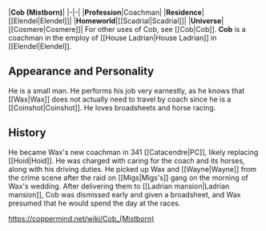 |**Cob (Mistborn)**|
|-|-|
|**Profession**|Coachman|
|**Residence**|[[Elendel\|Elendel]]|
|**Homeworld**|[[Scadrial\|Scadrial]]|
|**Universe**|[[Cosmere\|Cosmere]]|
For other uses of Cob, see [[Cob\|Cob]].
**Cob** is a coachman in the employ of [[House Ladrian\|House Ladrian]] in [[Elendel\|Elendel]].

## Appearance and Personality
He is a small man. He performs his job very earnestly, as he knows that [[Wax\|Wax]] does not actually need to travel by coach since he is a [[Coinshot\|Coinshot]].
He loves broadsheets and horse racing.

## History
He became Wax's new coachman in 341 [[Catacendre\|PC]], likely replacing [[Hoid\|Hoid]]. He was charged with caring for the coach and its horses, along with his driving duties.
He picked up Wax and [[Wayne\|Wayne]] from the crime scene after the raid on [[Migs\|Migs's]] gang on the morning of Wax's wedding. After delivering them to [[Ladrian mansion\|Ladrian mansion]], Cob was dismissed early and given a broadsheet, and Wax presumed that he would spend the day at the races.



https://coppermind.net/wiki/Cob_(Mistborn)